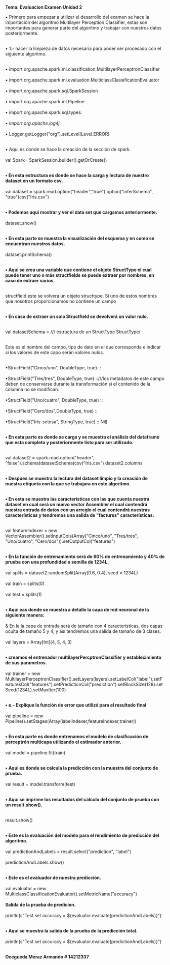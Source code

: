  
  <b><br> Tema: Evaluacion Examen Unidad 2 </b> </br>   

 
 </b>  &bull;  Primero para empezar a utilizar el desarrollo del examen se hace la importación del algoritmo Multilayer Perception Classifier, estas son importantes para generar parte del algoritmo y trabajar con nuestros datos posteriormente. </b></br> 

 <br> </b>&bull;  1.- hacer la limpieza de datos necesaria para poder ser procesado con el siguiente algoritmo. </b></br> 

<br>  &bull; import org.apache.spark.ml.classification.MultilayerPerceptronClassifier</br> 
<br>  &bull; import org.apache.spark.ml.evaluation.MulticlassClassificationEvaluator</br> 
<br>  &bull; import org.apache.spark.sql.SparkSession</br> 
<br>  &bull; import org.apache.spark.ml.Pipeline</br> 
<br>  &bull; import org.apache.spark.sql.types._</br> 
<br>  &bull; import org.apache.log4j._</br> 
<br>  &bull; Logger.getLogger("org").setLevel(Level.ERROR)</br> 

<br> &bull;  Aqui es donde se hace la creación de la sección de spark.</br> 
<br> val Spark= SparkSession.builder().getOrCreate()</br> 

<br><b> &bull; En esta estructura es donde se hace la carga y lectura de nuestro dataset en un formato csv.</br></b> 
<br>val dataset = spark.read.option("header","true").option("inferSchema", "true")csv("Iris.csv")</br>

<b><br> &bull; Podemos aqui mostrar y ver el data set que cargamos anteriormente.</br></b>
<br>dataset.show()</br>

<br><b> &bull; En esta parte se muestra la visualización del esquema y en como se encuentran nuestros datos.</br></b>
<br>dataset.printSchema()</br>

<br> <b>&bull;  Aqui se crea una variable que contiene el objeto StructType el cual puede tener uno o más structfields se puede extraer por nombres, en caso de extraer varios.</br></b>

<br> structfield este se volvera un objeto structtype. Si uno de estos nombres que nosotros proporcionamos no contiene un campo</br>

<br><b> &bull;  En caso de extraer un solo Structfield se devolverá un valor nulo.</br></b>

<br>val datasetSchema =  /// estructura de un StructType
StructType(</br>

 <br>Este es el nombre del campo, tipo de dato en el que corresponda e indicar si los valores de este capo serán valores nulos.</br>

<br> &bull;StructField("Cinco/uno", DoubleType, true) :: </br>
<br> &bull;StructField("Tres/tres", DoubleType, true) ::///los metadatos de este campo deben de conservarse durante la transformación si el contenido de la columna no se modifican.</br>
<br> &bull;StructField("Uno/cuatro", DoubleType, true) ::</br>
<br> &bull;StructField("Cero/dos",DoubleType, true) ::</br>
<br> &bull;StructField("Iris-setosa", StringType, true) :: Nil)</br>

<br><b> &bull;  En esta parte es donde se carga y se muestra el análisis del dataframe que esta completo y posteriormente listo para ser utilizado.</br></b>

<br>val dataset2 = spark.read.option("header", "false").schema(datasetSchema)csv("Iris.csv")
dataset2.columns</br>

<br><b> &bull; Despues se muestra la lectura del dataset limpio y la creación de nuestra etiqueta con la que se trabajara en este algoritmo.</br></b>


 <br><b> &bull;  En esta se muestra las características con las que cuenta nuestra dataset en cual será un nuevo vector Assembler el cual contendrá nuestra entrada de datos con un arreglo el cual contendrá nuestras características y tendremos una salida de "factures" características.</br></b>

 <br>val featureIndexer = new VectorAssembler().setInputCols(Array("Cinco/uno", "Tres/tres", "Uno/cuatro", "Cero/dos")).setOutputCol("features")</br>


<br><b> &bull;  En la función de entrenamiento será de 60% de entrenamiento y 40% de prueba con una profundidad o semilla de 1234L.</br></b>
<br>val splits = dataset2.randomSplit(Array(0.6, 0.4), seed = 1234L)</br>
    <br>val train = splits(0)</br>
    <br>val test = splits(1)</br>

<br><b> &bull; Aqui eas donde se muestra a detalle la capa de red neuronal de la siguiente manera:</br></b>
<br> & En la la capa de entrada será de tamaño con 4 características, dos capas oculta de tamaño 5 y 4, y así tendremos una salida de tamaño de 3 clases.</br>
<br>val layers = Array[Int](4, 5, 4, 3)</br>

<br><b> &bull; creamos el entrenador multilayerPercptronClassifier y establecimiento de sus parámetros.</br></b>
<br>val trainer = new MultilayerPerceptronClassifier().setLayers(layers).setLabelCol("label").setFeaturesCol("features").setPredictionCol("prediction").setBlockSize(128).setSeed(1234L).setMaxIter(100)</br>

<br><b> &bull; e.- Explique la función de error que utilizó para el resultado final</br></b>
<br>val pipeline = new Pipeline().setStages(Array(labelIndexer,featureIndexer,trainer))</br>

<br><b> &bull;  En esta parte es donde entrenamos el modelo de clasificación de perceptrón multicapa utilizando el estimador anterior.</br></b>
<br>val model = pipeline.fit(train)</br>

<br><b> &bull;  Aqui es donde se calcula la predicción con la muestra del conjunto de prueba.</br></b>
<br>val result = model.transform(test)</br>

<br><b> &bull;  Aqui se imprime los resultados del cálculo del conjunto de prueba con un result.show().</br></b>

<br>result.show()</br>

<br><b> &bull;  Este es la evaluación del modelo para el rendimiento de predicción del algoritmo.</br></b>
<br>val predictionAndLabels = result.select("prediction", "label")</br>
<br>predictionAndLabels.show()</br>

<br><b> &bull;  Este es el evaluador de nuestra predicción.</br></b>
<br>val evaluator = new MulticlassClassificationEvaluator().setMetricName("accuracy")</br>
<br><b>Salida de la prueba de predicion.</br></b>
<br>println(s"Test set accuracy = ${evaluator.evaluate(predictionAndLabels)}")</br>

<br><b> &bull;  Aqui se muestra la salida de la prueba de la predicción total.</br></b>
<br>println(s"Test set accuracy = ${evaluator.evaluate(predictionAndLabels)}")</br>


<b><br>  Ocegueda Meraz Armando # 14212337</b> </br>   
